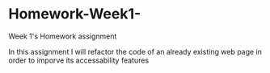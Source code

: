 # Homework-Week1-
Week 1's Homework assignment


In this assignment I will refactor the code of an already existing web page in order to imporve its accessability features